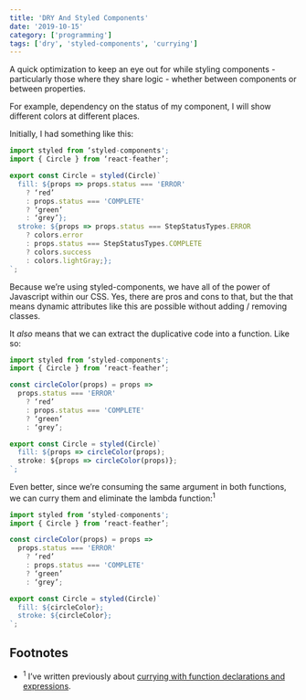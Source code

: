 ```yaml
---
title: 'DRY And Styled Components'
date: '2019-10-15'
category: ['programming']
tags: ['dry', 'styled-components', 'currying']
---
```


A quick optimization to keep an eye out for while styling components - particularly those where they share logic - whether between components or between properties.

For example, dependency on the status of my component, I will show different colors at different places.

Initially, I had something like this:

```javascript
import styled from ‘styled-components';
import { Circle } from ‘react-feather’;

export const Circle = styled(Circle)`
  fill: ${props => props.status === 'ERROR'
    ? ‘red’
    : props.status === 'COMPLETE'
    ? ‘green’
    : ‘grey’};
  stroke: ${props => props.status === StepStatusTypes.ERROR
    ? colors.error
    : props.status === StepStatusTypes.COMPLETE
    ? colors.success
    : colors.lightGray;};
`;
```

Because we’re using styled-components, we have all of the power of Javascript within our CSS. Yes, there are pros and cons to that, but the that means dynamic attributes like this are possible without adding / removing classes.

It _also_ means that we can extract the duplicative code into a function. Like so:

```javascript
import styled from ‘styled-components';
import { Circle } from ‘react-feather’;

const circleColor(props) = props =>
  props.status === 'ERROR'
    ? ‘red’
    : props.status === 'COMPLETE'
    ? ‘green’
    : ‘grey’;

export const Circle = styled(Circle)`
  fill: ${props => circleColor(props);
  stroke: ${props => circleColor(props)};
`;
```

Even better, since we’re consuming the same argument in both functions, we can curry them and eliminate the lambda function:<sup>1</sup>

```javascript
import styled from ‘styled-components';
import { Circle } from ‘react-feather’;

const circleColor(props) = props =>
  props.status === 'ERROR'
    ? ‘red’
    : props.status === 'COMPLETE'
    ? ‘green’
    : ‘grey’;

export const Circle = styled(Circle)`
  fill: ${circleColor};
  stroke: ${circleColor};
`;
```

## Footnotes

-   <sup>1</sup> I’ve written previously about [currying with function declarations and expressions](https://www.stephencharlesweiss.com/2019-04-13/currying-an-introduction-with-function-declarations-and-expressions/).
